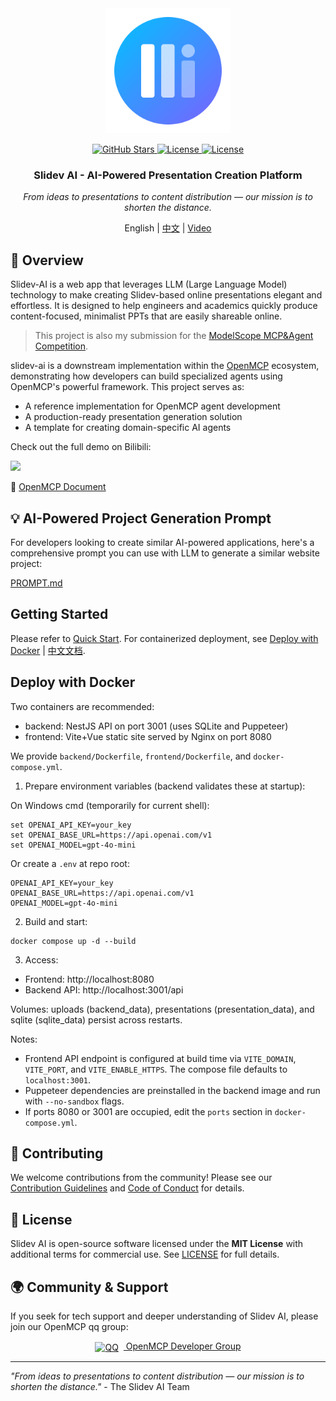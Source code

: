 <div align="center">


<img src="frontend/src/assets/icons/slidev-ai.svg" height="200px" />

<a href="https://github.com/LSTM-Kirigaya/slidev-ai"> <img src="https://img.shields.io/github/stars/LSTM-Kirigaya/slidev-ai?style=social" alt="GitHub Stars"></a><a href="https://opensource.org/licenses/MIT"> <img src="https://img.shields.io/badge/License-MIT-blue.svg" alt="License"></a><a href="https://kirigaya.cn/openmcp/"> <img src="https://img.shields.io/badge/OpenMCP_SDK-0.1.0-blue" alt="License"></a>

<h3>Slidev AI - AI-Powered Presentation Creation Platform</h3>

*From ideas to presentations to content distribution — our mission is to shorten the distance.*

English | [中文](README.zh.md) | [Video](https://www.bilibili.com/video/BV1SMhBzJEUL)

</div>


## 🚀 Overview

Slidev-AI is a web app that leverages LLM (Large Language Model) technology to make creating Slidev-based online presentations elegant and effortless. It is designed to help engineers and academics quickly produce content-focused, minimalist PPTs that are easily shareable online.

> This project is also my submission for the [ModelScope MCP&Agent Competition](https://modelscope.cn/active/aihackathon-mcp-agent).

slidev-ai is a downstream implementation within the [OpenMCP](https://github.com/LSTM-Kirigaya/openmcp-client) ecosystem, demonstrating how developers can build specialized agents using OpenMCP's powerful framework. This project serves as:

- A reference implementation for OpenMCP agent development
- A production-ready presentation generation solution
- A template for creating domain-specific AI agents



Check out the full demo on Bilibili: 


<a href="https://www.bilibili.com/video/BV1SMhBzJEUL/?spm_id_from=333.1387.homepage.video_card.click&vd_source=3f248073d6ebdb61308992901b606f24" target="_blank"><img src="https://pica.zhimg.com/80/v2-3674ccdc2ceef8255724dbf078cf6ee7_1440w.png" /></a>

🔗 [OpenMCP Document](https://kirigaya.cn/openmcp/)

## 💡 AI-Powered Project Generation Prompt

For developers looking to create similar AI-powered applications, here's a comprehensive prompt you can use with LLM to generate a similar website project:

[PROMPT.md](docs/PROMPT.md)

## Getting Started

Please refer to [Quick Start](docs/quickstart.md). For containerized deployment, see [Deploy with Docker](docs/deploy_docker.md) | [中文文档](docs/deploy_docker_zh.md).

## Deploy with Docker

Two containers are recommended:
- backend: NestJS API on port 3001 (uses SQLite and Puppeteer)
- frontend: Vite+Vue static site served by Nginx on port 8080

We provide `backend/Dockerfile`, `frontend/Dockerfile`, and `docker-compose.yml`.

1) Prepare environment variables (backend validates these at startup):

On Windows cmd (temporarily for current shell):

```
set OPENAI_API_KEY=your_key
set OPENAI_BASE_URL=https://api.openai.com/v1
set OPENAI_MODEL=gpt-4o-mini
```

Or create a `.env` at repo root:

```
OPENAI_API_KEY=your_key
OPENAI_BASE_URL=https://api.openai.com/v1
OPENAI_MODEL=gpt-4o-mini
```

2) Build and start:

```
docker compose up -d --build
```

3) Access:
- Frontend: http://localhost:8080
- Backend API: http://localhost:3001/api

Volumes: uploads (backend_data), presentations (presentation_data), and sqlite (sqlite_data) persist across restarts.

Notes:
- Frontend API endpoint is configured at build time via `VITE_DOMAIN`, `VITE_PORT`, and `VITE_ENABLE_HTTPS`. The compose file defaults to `localhost:3001`.
- Puppeteer dependencies are preinstalled in the backend image and run with `--no-sandbox` flags.
- If ports 8080 or 3001 are occupied, edit the `ports` section in `docker-compose.yml`.

## 🤝 Contributing

We welcome contributions from the community! Please see our [Contribution Guidelines](CONTRIBUTING.md) and [Code of Conduct](CODE_OF_CONDUCT.md) for details.

## 📜 License

Slidev AI is open-source software licensed under the **MIT License** with additional terms for commercial use. See [LICENSE](LICENSE) for full details.

## 🌍 Community & Support

If you seek for tech support and deeper understanding of Slidev AI, please join our OpenMCP qq group:

<div align="center"> <a href="https://qm.qq.com/cgi-bin/qm/qr?k=C6ZUTZvfqWoI12lWe7L93cWa1hUsuVT0&jump_from=webapi&authKey=McW6B1ogTPjPDrCyGttS890tMZGQ1KB3QLuG4aqVNRaYp4vlTSgf2c6dMcNjMuBD" target="_blank" > <img src="https://img.icons8.com/color/24/000000/qq.png" style="vertical-align: middle; margin-right: 8px;" alt="QQ"> OpenMCP Developer Group </a> </div>

---

*"From ideas to presentations to content distribution — our mission is to shorten the distance."* - The Slidev AI Team